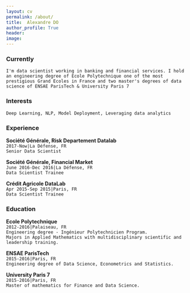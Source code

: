 ```yaml
---
layout: cv
permalink: /about/
title:  Alexandre DO
author_profile: True
header:
image:
---
```



### Currently
    
   `I'm data scientist working in banking and financial services. I hold an engineering degree of Ecole Polytechnique one of the most prestigious Grand Ecoles in France and two master's degrees of data science of ENSAE ParisTech & University Paris 7`


### Interests

`Deep Learning, NLP, Model Deployment, Leveraging data analytics`

### Experience
 **Société Générale, Risk Departement Datalab**   
 `2017-Now|La Défense, FR`   
 `Senior Data Scientist`  
 
 **Société Générale, Financial Market**   
    `June 2016-Dec 2016|La Défense, FR`  
    `Data Scientist Trainee`  
  
**Crédit Agricole  DataLab**   
    `Apr 2015-Sep 2015|Paris, FR`  
    `Data Scientist Trainee`     


### Education
**Ecole Polytechnique**   
    `2012-2016|Palaiseau, FR`  
    `Engineering degree - Ingénieur Polytechnicien Program. `  
    `Majors in Applied Mathematics with multidisciplinary scientific and leadership training.` 

**ENSAE ParisTech**   
    `2015-2016|Paris, FR`  
    `Engineering degree of Data Science, Econometrics and Statistics. `

**University Paris 7**   
    `2015-2016|Paris, FR `  
    `Master of mathematics for Finance and Data Science.`





